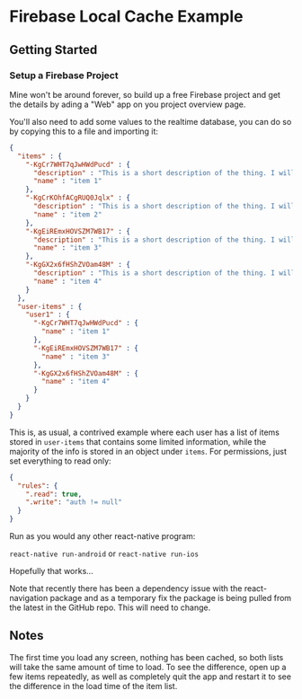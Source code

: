 # Firebase Local Cache Example

## Getting Started

### Setup a Firebase Project

Mine won't be around forever, so build up a free Firebase project and get the details by ading a "Web" app on you project overview page.

You'll also need to add some values to the realtime database, you can do so by copying this to a file and importing it:

```json
{
  "items" : {
    "-KgCr7WHT7qJwHWdPucd" : {
      "description" : "This is a short description of the thing. I will make it the same for each! Except for this number: 1",
      "name" : "item 1"
    },
    "-KgCrKOhfACgRUQ0Jqlx" : {
      "description" : "This is a short description of the thing. I will make it the same for each! Except for this number: 2",
      "name" : "item 2"
    },
    "-KgEiREmxHOVSZM7WB17" : {
      "description" : "This is a short description of the thing. I will make it the same for each! Except for this number: 3",
      "name" : "item 3"
    },
    "-KgGX2x6fHShZVOam48M" : {
      "description" : "This is a short description of the thing. I will make it the same for each! Except for this number: 4",
      "name" : "item 4"
    }
  },
  "user-items" : {
    "user1" : {
      "-KgCr7WHT7qJwHWdPucd" : {
        "name" : "item 1"
      },
      "-KgEiREmxHOVSZM7WB17" : {
        "name" : "item 3"
      },
      "-KgGX2x6fHShZVOam48M" : {
        "name" : "item 4"
      }
    }
  }
}
```

This is, as usual, a contrived example where each user has a list of items stored in `user-items` that contains some limited information, while the majority of the info is stored in an object under `items`. For permissions, just set everything to read only:

```json
{
  "rules": {
    ".read": true,
    ".write": "auth != null"
  }
}
```

Run as you would any other react-native program:

`react-native run-android`
or
`react-native run-ios`

Hopefully that works...

Note that recently there has been a dependency issue with the react-navigation package and as a temporary fix the package is being pulled from the latest in the GitHub repo. This will need to change.

## Notes

The first time you load any screen, nothing has been cached, so both lists will take the same amount of time to load. To see the difference, open up a few items repeatedly, as well as completely quit the app and restart it to see the difference in the load time of the item list.